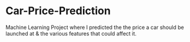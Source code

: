 # Car-Price-Prediction
Machine Learning Project where I predicted the the price a car should be launched at &amp; the various features that could affect it.
